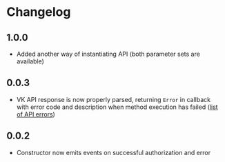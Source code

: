 # Changelog

## 1.0.0
* Added another way of instantiating API (both parameter sets are available)

## 0.0.3 
* VK API response is now properly parsed, returning `Error` in callback with error code and description when method execution has failed ([list of API errors](https://vk.com/dev/errors))

## 0.0.2 
* Constructor now emits events on successful authorization and error